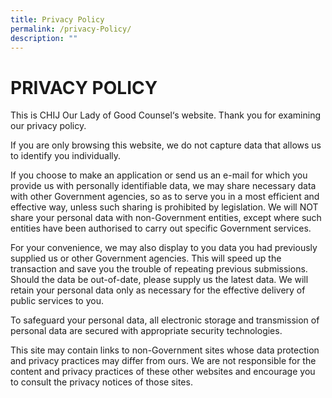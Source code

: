 ```yaml
---
title: Privacy Policy
permalink: /privacy-Policy/
description: ""
---
```


# PRIVACY POLICY
This is CHIJ Our Lady of Good Counsel‘s website. Thank you for examining our privacy policy. 

If you are only browsing this website, we do not capture data that allows us to identify you individually. 

If you choose to make an application or send us an e-mail for which you provide us with personally identifiable data, we may share necessary data with other Government agencies, so as to serve you in a most efficient and effective way, unless such sharing is prohibited by legislation. We will NOT share your personal data with non-Government entities, except where such entities have been authorised to carry out specific Government services.

For your convenience, we may also display to you data you had previously supplied us or other Government agencies. This will speed up the transaction and save you the trouble of repeating previous submissions. Should the data be out-of-date, please supply us the latest data. We will retain your personal data only as necessary for the effective delivery of public services to you. 

To safeguard your personal data, all electronic storage and transmission of personal data are secured with appropriate security technologies.

This site may contain links to non-Government sites whose data protection and privacy practices may differ from ours. We are not responsible for the content and privacy practices of these other websites and encourage you to consult the privacy notices of those sites.